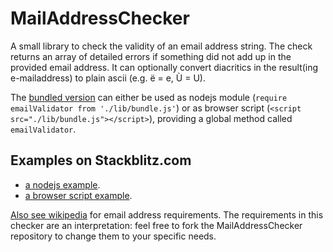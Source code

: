 # MailAddressChecker

A small library to check the validity of an email address string. The check returns an array of detailed errors if something did not add up in the provided email address. It can optionally convert diacritics in the result(ing e-mailaddress) to plain ascii (e.g. ë = e, Ù = U). 

The [bundled version](https://kooiinc.github.io/MailAddressChecker/lib/bundle.js) can either be used as nodejs module (`require emailValidator from './lib/bundle.js'`) or as browser script (`<script src="./lib/bundle.js"></script>`), providing a global method called `emailValidator`.

## Examples on Stackblitz.com

- [a nodejs example](https://stackblitz.com/edit/node-wcpuam?file=index.js).
- [a browser script example](https://stackblitz.com/edit/web-platform-xcpv4a?file=script.js).

<a target="_blank" href="https://en.wikipedia.org/wiki/Email_address">Also see wikipedia</a> for email address requirements. The requirements in this checker are an interpretation: feel free to fork the MailAddressChecker repository to change them to your specific needs.
